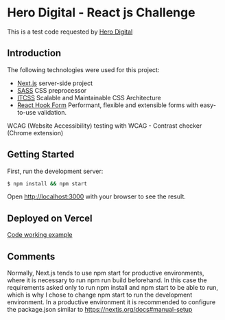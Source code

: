 # Hero Digital - React js Challenge

This is a test code  requested by [Hero Digital](https://herodigital.com/)

## Introduction
The following technologies were used for this project:
- [Next.js](https://nextjs.org/) server-side project
- [SASS](https://sass-lang.com/) CSS preprocessor
- [ITCSS](https://www.xfive.co/blog/itcss-scalable-maintainable-css-architecture/) Scalable and Maintainable CSS Architecture
- [React Hook Form](https://react-hook-form.com/) Performant, flexible and extensible forms with easy-to-use validation.

WCAG (Website Accessibility) testing with WCAG - Contrast checker (Chrome extension) 

## Getting Started

First, run the development server:

```bash
$ npm install && npm start
```

Open [http://localhost:3000](http://localhost:3000) with your browser to see the result.


## Deployed on Vercel

[Code working example](https://hero-digital.vercel.app/)

## Comments

Normally, Next.js tends to use npm start for productive environments, where it is necessary to run npm run build beforehand. In this case the requirements asked only to run npm install and npm start to be able to run, which is why I chose to change npm start to run the development environment. In a productive environment it is recommended to configure the package.json similar to https://nextjs.org/docs#manual-setup
